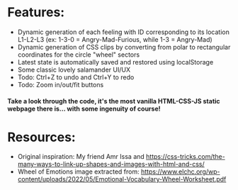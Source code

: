 # Features:

- Dynamic generation of each feeling with ID corresponding to its location L1-L2-L3 (ex: 1-3-0 = Angry-Mad-Furious, while 1-3 = Angry-Mad)
- Dynamic generation of CSS clips by converting from polar to rectangular coordinates for the circle "wheel" sectors
- Latest state is automatically saved and restored using localStorage
- Some classic lovely salamander UI/UX
- Todo: Ctrl+Z to undo and Ctrl+Y to redo
- Todo: Zoom in/out/fit buttons


#### Take a look through the code, it's the most vanilla HTML-CSS-JS static webpage there is... with some ingenuity of course!

# Resources:

- Original inspiration: My friend Amr Issa and https://css-tricks.com/the-many-ways-to-link-up-shapes-and-images-with-html-and-css/
- Wheel of Emotions image extracted from: https://www.elchc.org/wp-content/uploads/2022/05/Emotional-Vocabulary-Wheel-Worksheet.pdf
